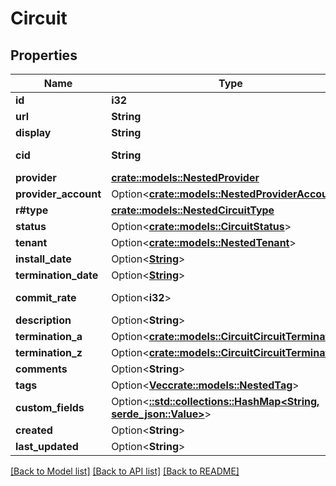 # Circuit

## Properties

Name | Type | Description | Notes
------------ | ------------- | ------------- | -------------
**id** | **i32** |  | [readonly]
**url** | **String** |  | [readonly]
**display** | **String** |  | [readonly]
**cid** | **String** | Unique circuit ID | 
**provider** | [**crate::models::NestedProvider**](NestedProvider.md) |  | 
**provider_account** | Option<[**crate::models::NestedProviderAccount**](NestedProviderAccount.md)> |  | [optional]
**r#type** | [**crate::models::NestedCircuitType**](NestedCircuitType.md) |  | 
**status** | Option<[**crate::models::CircuitStatus**](Circuit_status.md)> |  | [optional]
**tenant** | Option<[**crate::models::NestedTenant**](NestedTenant.md)> |  | [optional]
**install_date** | Option<[**String**](string.md)> |  | [optional]
**termination_date** | Option<[**String**](string.md)> |  | [optional]
**commit_rate** | Option<**i32**> | Committed rate | [optional]
**description** | Option<**String**> |  | [optional]
**termination_a** | Option<[**crate::models::CircuitCircuitTermination**](CircuitCircuitTermination.md)> |  | [readonly]
**termination_z** | Option<[**crate::models::CircuitCircuitTermination**](CircuitCircuitTermination.md)> |  | [readonly]
**comments** | Option<**String**> |  | [optional]
**tags** | Option<[**Vec<crate::models::NestedTag>**](NestedTag.md)> |  | [optional]
**custom_fields** | Option<[**::std::collections::HashMap<String, serde_json::Value>**](serde_json::Value.md)> |  | [optional]
**created** | Option<**String**> |  | [readonly]
**last_updated** | Option<**String**> |  | [readonly]

[[Back to Model list]](../README.md#documentation-for-models) [[Back to API list]](../README.md#documentation-for-api-endpoints) [[Back to README]](../README.md)


